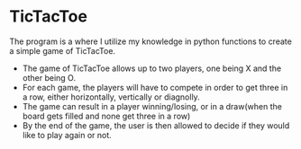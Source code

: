 # TicTacToe

The program is a where I utilize my knowledge in python functions to create a simple game of TicTacToe. 

- The game of TicTacToe allows up to two players, one being X and the other being O. 
- For each game, the players will have to compete in order to get three in a row, either horizontally, vertically or diagnolly. 
- The game can result in a player winning/losing, or in a draw(when the board gets filled and none get three in a row)
- By the end of the game, the user is then allowed to decide if they would like to play again or not.
